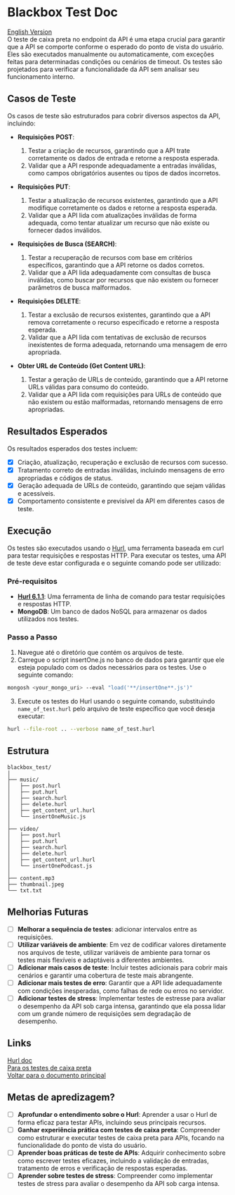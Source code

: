 # Blackbox Test Doc
[English Version](blackbox_tests_doc_en.md)  
O teste de caixa preta no endpoint da API é uma etapa crucial para garantir que a API se comporte conforme o esperado do ponto de vista do usuário. Eles são executados manualmente ou automaticamente, com exceções feitas para determinadas condições ou cenários de timeout. Os testes são projetados para verificar a funcionalidade da API sem analisar seu funcionamento interno.

## Casos de Teste
Os casos de teste são estruturados para cobrir diversos aspectos da API, incluindo:
- **Requisições POST**: 
    1. Testar a criação de recursos, garantindo que a API trate corretamente os dados de entrada e retorne a resposta esperada.
    2. Validar que a API responde adequadamente a entradas inválidas, como campos obrigatórios ausentes ou tipos de dados incorretos.

- **Requisições PUT**:
    1. Testar a atualização de recursos existentes, garantindo que a API modifique corretamente os dados e retorne a resposta esperada.
    2. Validar que a API lida com atualizações inválidas de forma adequada, como tentar atualizar um recurso que não existe ou fornecer dados inválidos.

- **Requisições de Busca (SEARCH)**:
    1. Testar a recuperação de recursos com base em critérios específicos, garantindo que a API retorne os dados corretos.
    2. Validar que a API lida adequadamente com consultas de busca inválidas, como buscar por recursos que não existem ou fornecer parâmetros de busca malformados. 
- **Requisições DELETE**:
    1. Testar a exclusão de recursos existentes, garantindo que a API remova corretamente o recurso especificado e retorne a resposta esperada.
    2. Validar que a API lida com tentativas de exclusão de recursos inexistentes de forma adequada, retornando uma mensagem de erro apropriada.

- **Obter URL de Conteúdo (Get Content URL)**:
    1. Testar a geração de URLs de conteúdo, garantindo que a API retorne URLs válidas para consumo do conteúdo.
    2. Validar que a API lida com requisições para URLs de conteúdo que não existem ou estão malformadas, retornando mensagens de erro apropriadas.

## Resultados Esperados
Os resultados esperados dos testes incluem:
- [x] Criação, atualização, recuperação e exclusão de recursos com sucesso.
- [x] Tratamento correto de entradas inválidas, incluindo mensagens de erro apropriadas e códigos de status.
- [x] Geração adequada de URLs de conteúdo, garantindo que sejam válidas e acessíveis.
- [x] Comportamento consistente e previsível da API em diferentes casos de teste.

## Execução
Os testes são executados usando o [Hurl](https://hurl.dev/), uma ferramenta baseada em curl para testar requisições e respostas HTTP. Para executar os testes, uma API de teste deve estar configurada e o seguinte comando pode ser utilizado:

### Pré-requisitos
- **[Hurl 6.1.1](https://hurl.dev/docs/installation.html)**: Uma ferramenta de linha de comando para testar requisições e respostas HTTP.
- **MongoDB**: Um banco de dados NoSQL para armazenar os dados utilizados nos testes.

### Passo a Passo
1. Navegue até o diretório que contém os arquivos de teste.
2. Carregue o script insertOne.js no banco de dados para garantir que ele esteja populado com os dados necessários para os testes. Use o seguinte comando:
```bash
mongosh <your_mongo_uri> --eval "load('**/insertOne**.js')"
```
3. Execute os testes do Hurl usando o seguinte comando, substituindo `name_of_test.hurl` pelo arquivo de teste específico que você deseja executar:
```bash
hurl --file-root .. --verbose name_of_test.hurl 
```
## Estrutura
``` plaintext
blackbox_test/
│
├── music/
│   ├── post.hurl
│   ├── put.hurl
│   ├── search.hurl
│   ├── delete.hurl
│   ├── get_content_url.hurl
│   └── insertOneMusic.js
│
├── video/
│   ├── post.hurl
│   ├── put.hurl
│   ├── search.hurl
│   ├── delete.hurl
│   ├── get_content_url.hurl
│   └── insertOnePodcast.js
│
├── content.mp3
├── thumbnail.jpeg
└── txt.txt
```

## Melhorias Futuras
- [ ]  **Melhorar a sequência de testes**: adicionar intervalos entre as requisições.
- [ ]  **Utilizar variáveis de ambiente**: Em vez de codificar valores diretamente nos arquivos de teste, utilizar variáveis de ambiente para tornar os testes mais flexíveis e adaptáveis a diferentes ambientes.
- [ ] **Adicionar mais casos de teste**: Incluir testes adicionais para cobrir mais cenários e garantir uma cobertura de teste mais abrangente.
- [ ]  **Adicionar mais testes de erro**: Garantir que a API lide adequadamente com condições inesperadas, como falhas de rede ou erros no servidor.
- [ ] **Adicionar testes de stress**: Implementar testes de estresse para avaliar o desempenho da API sob carga intensa, garantindo que ela possa lidar com um grande número de requisições sem degradação de desempenho.

## Links
[Hurl doc](https://hurl.dev/)  
[Para os testes de caixa preta](../../blackbox_tests)  
[Voltar para o documento principal](../README_pt.md)

## Metas de apredizagem?
- [ ] **Aprofundar o entendimento sobre o Hurl**: Aprender a usar o Hurl de forma eficaz para testar APIs, incluindo seus principais recursos.
- [ ] **Ganhar experiência prática com testes de caixa preta**: Compreender como estruturar e executar testes de caixa preta para APIs, focando na funcionalidade do ponto de vista do usuário.
- [ ] **Aprender boas práticas de teste de APIs**: Adquirir conhecimento sobre como escrever testes eficazes, incluindo a validação de entradas, tratamento de erros e verificação de respostas esperadas.
- [ ] **Aprender sobre testes de stress**: Compreender como implementar testes de stress para avaliar o desempenho da API sob carga intensa. 
